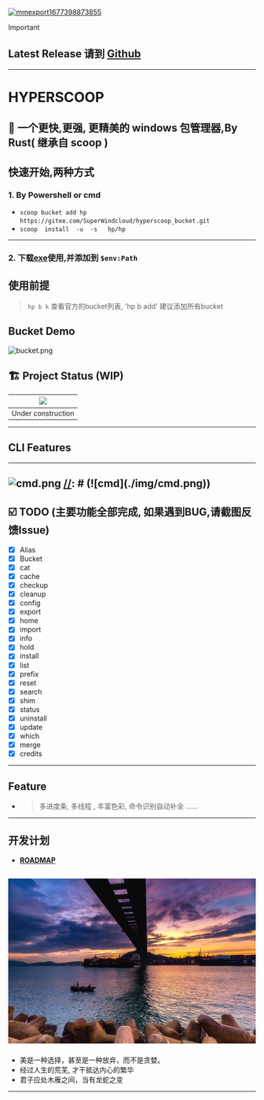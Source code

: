 <a href='https://postimg.cc/HVXTGZq6' target='_blank'><img src='https://i.postimg.cc/HVXTGZq6/mmexport1677398873855.jpg' border='0' alt='mmexport1677398873855'/></a>

> [!IMPORTANT]  
> ##  Latest Release 请到 [Github](https://github.com/Super1Windcloud/hp/releases)
 
------ 
# HYPERSCOOP  

## 🐼 一个更快,更强, 更精美的  windows 包管理器,By Rust( 继承自 scoop )

## 快速开始,两种方式 
###  1.  By Powershell or cmd 
-  `scoop bucket add hp https://gitee.com/SuperWindcloud/hyperscoop_bucket.git` 
-  `scoop  install  -u  -s   hp/hp`    
--- 
###   2.  下载[exe](https://github.com/Super1Windcloud/hp/releases)使用,并添加到 `$env:Path`
 

## 使用前提
>  `hp b k` 查看官方的bucket列表, 'hp b add' 建议添加所有bucket

## Bucket Demo 

![bucket.png](https://imgfans.com/_Ww0K4)

## 🏗 Project Status   (WIP)
| ![](https://i.giphy.com/media/CwfC5Pv6Rtp66h4coK/giphy.gif) |
|:-----------------------------------------------------------:|
|                     Under construction                      |
---

## CLI Features
--- 

[//]: # ( ![pinpix.png]&#40;https://imgfans.com/_oONbC&#41;)
![cmd.png](https://imgfans.com/_s0giY)
[//]: # (![cmd]&#40;./img/cmd.png&#41;)
--- 
## ☑️ TODO (主要功能全部完成, 如果遇到BUG,请截图反馈Issue)
- [x]  Alias
- [x] Bucket
- [x]  cat 
- [x] cache 
- [x]  checkup 
- [x]  cleanup  
- [x]  config 
- [x]  export  
- [x]  home 
- [x]  import 
- [x]  info 
- [x]  hold 
- [x] install 
- [x] list 
- [x] prefix 
- [x] reset 
- [x] search 
- [x] shim
- [x] status  
- [x] uninstall  
- [x] update  
- [x] which 
- [x] merge 
- [x] credits
--- 
 ## Feature 
- >   多进度条, 多线程  , 丰富色彩, 命令识别自动补全 ...... 

--- 
## 开发计划

- **[ROADMAP](./roadmap.md)** 

[//]: # ([![sky2.jpg]&#40;https://i.postimg.cc/76yfL7XC/sky2.jpg&#41;]&#40;https://postimg.cc/FfD9WYMm&#41;)
![sky](./img/sky2.jpg)
--- 
- 美是一种选择，甚至是一种放弃，而不是贪婪。
- 经过人生的荒芜, 才干抵达内心的繁华 
- 君子应处木雁之间，当有龙蛇之变 
--- 

